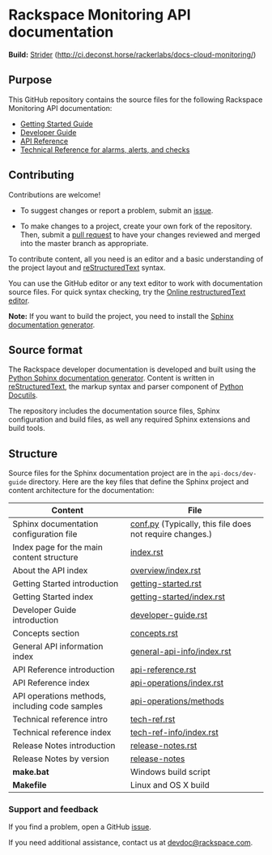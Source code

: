# Rackspace Monitoring API documentation

**Build:** [Strider](http://ci.deconst.horse/) (http://ci.deconst.horse/rackerlabs/docs-cloud-monitoring/)

## Purpose

This GitHub repository contains the source files for the following Rackspace Monitoring API documentation:

* [Getting Started Guide](https://developer.rackspace.com/docs/cloud-monitoring/v1/developer-guide/#getting-started)
* [Developer Guide](https://developer.rackspace.com/docs/cloud-monitoring/v1/developer-guide/)
* [API Reference](https://developer.rackspace.com/docs/cloud-monitoring/v1/developer-guide/#api-reference)
* [Technical Reference for alarms, alerts, and checks](https://developer.rackspace.com/docs/cloud-monitoring/v1/developer-guide/#technical-reference-info-intro)

## Contributing

Contributions are welcome! 

* To suggest changes or report a problem, submit an [issue](https://github.com/rackerlabs/docs-cloud-monitoring/issues). 

* To make changes to a project, create your own fork of the repository. Then, submit a [pull 
request](https://github.com/rackerlabs/docs-cloud-monitoring/compare?expand=1) to have your changes reviewed 
and merged into the master branch as appropriate.

To contribute content, all you need is an editor and a 
basic understanding of the project layout and [reStructuredText](http://sphinx-doc.org/rest.html) syntax.

You can use the GitHub editor or any text editor to work with documentation source files. For quick syntax checking, try the 
[Online restructuredText editor](http://rst.ninjs.org/). 

**Note:** If you want to build the project, you need to install the [Sphinx documentation generator](http://www.sphinx-doc.org/en/stable/install.html). 

## Source format

The Rackspace developer documentation is developed and built using the [Python Sphinx documentation generator](http://sphinx-doc.org/). Content is 
written in [reStructuredText](http://sphinx-doc.org/rest.html), the markup syntax and parser component of 
[Python Docutils](http://docutils.sourceforge.net/index.html).

The repository includes the documentation source files, 
Sphinx configuration and build files, as well any required Sphinx 
extensions and build tools. 

## Structure

Source files for the Sphinx documentation project are in the ``api-docs/dev-guide`` directory. Here are the key files that define 
the Sphinx project and content architecture for the documentation: 

Content | File
--- | ---
|Sphinx documentation configuration file| [conf.py](https://github.com/rackerlabs/docs-cloud-monitoring/blob/master/api-docs/dev-guide/conf.py) (Typically, this file does not require changes.)
|Index page for the main content structure| [index.rst](https://github.com/rackerlabs/docs-cloud-monitoring/blob/master/api-docs/dev-guide/index.rst)
|About the API index| [overview/index.rst](https://github.com/rackerlabs/docs-cloud-monitoring/blob/master/api-docs/dev-guide/overview/index.rst)
|Getting Started introduction| [getting-started.rst](https://github.com/rackerlabs/docs-cloud-monitoring/blob/master/api-docs/dev-guide/getting-started.rst)
|Getting Started index|[getting-started/index.rst](https://github.com/rackerlabs/docs-cloud-monitoring/blob/master/api-docs/dev-guide/getting-started/index.rst)
|Developer Guide introduction|[developer-guide.rst](https://github.com/rackerlabs/docs-cloud-monitoring/blob/master/api-docs/dev-guide/developer-guide.rst)
|Concepts section| [concepts.rst](https://github.com/rackerlabs/docs-cloud-monitoring/blob/master/api-docs/dev-guide/concepts.rst)
|General API information index|[general-api-info/index.rst](https://github.com/rackerlabs/docs-cloud-monitoring/blob/master/api-docs/dev-guide/general-api-info/index.rst)
|API Reference introduction|[api-reference.rst](https://github.com/rackerlabs/docs-cloud-monitoring/blob/master/api-docs/dev-guide/api-reference.rst)
|API Reference index|[api-operations/index.rst](https://github.com/rackerlabs/docs-cloud-monitoring/blob/master/api-docs/dev-guide/api-operations/index.rst)
|API operations methods, including code samples|[api-operations/methods](https://github.com/rackerlabs/docs-cloud-monitoring/tree/master/api-docs/dev-guide/api-operations/methods) 
|Technical reference intro|[tech-ref.rst](https://github.com/rackerlabs/docs-cloud-monitoring/blob/master/api-docs/dev-guide/tech-ref.rst)
|Technical reference index|[tech-ref-info/index.rst](https://github.com/rackerlabs/docs-cloud-monitoring/blob/master/api-docs/dev-guide/tech-ref-info/index.rst)
|Release Notes introduction|[release-notes.rst](https://github.com/rackerlabs/docs-cloud-monitoring/blob/master/api-docs/dev-guide/release-notes.rst)
|Release Notes by version|[release-notes](https://github.com/rackerlabs/docs-cloud-monitoring/tree/master/api-docs/dev-guide/release-notes)
|**make.bat**|Windows build script
|**Makefile**| Linux and OS X build

### Support and feedback

If you find a problem, open a GitHub [issue](https://github.com/rackerlabs/docs-cloud-monitoring/issues).

If you need additional assistance, contact us at [devdoc@rackspace.com](mailto:devdoc@rackspace.com).

